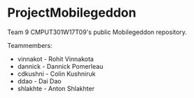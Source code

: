# ProjectMobilegeddon
Team 9 CMPUT301W17T09's public Mobilegeddon repository.

Teammembers:
* vinnakot - Rohit Vinnakota
* dannick - Dannick Pomerleau
* cdkushni - Colin Kushniruk
* ddao - Dai Dao
* shlakhte - Anton Shlakhter
